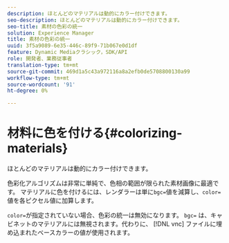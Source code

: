 ```yaml
---
description: ほとんどのマテリアルは動的にカラー付けできます。
seo-description: ほとんどのマテリアルは動的にカラー付けできます。
seo-title: 素材の色彩の統一
solution: Experience Manager
title: 素材の色彩の統一
uuid: 3f5a9089-6e35-446c-89f9-71b067e0d1df
feature: Dynamic Mediaクラシック，SDK/API
role: 開発者、業務従事者
translation-type: tm+mt
source-git-commit: 469d1a5c43a972116a8a2efb0de5708800130a99
workflow-type: tm+mt
source-wordcount: '91'
ht-degree: 0%

---
```



# 材料に色を付ける{#colorizing-materials}

ほとんどのマテリアルは動的にカラー付けできます。

色彩化アルゴリズムは非常に単純で、色相の範囲が限られた素材画像に最適です。 マテリアルに色を付けるには、レンダラーは単に`bgc=`値を減算し、`color=`値を各ピクセル値に加算します。

`color=`が指定されていない場合、色彩の統一は無効になります。 `bgc=` は、キャビネットのマテリアルには無視されます。代わりに、 [!DNL vnc] ファイルに埋め込まれたベースカラーの値が使用されます。
